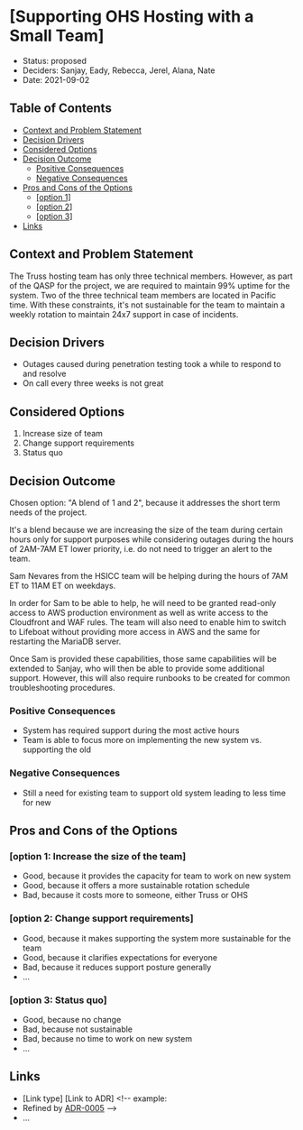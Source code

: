 # [Supporting OHS Hosting with a Small Team]
<!-- Source: https://raw.githubusercontent.com/adr/madr/master/template/template.md -->

* Status: proposed <!-- optional -->
* Deciders: Sanjay, Eady, Rebecca, Jerel, Alana, Nate <!-- optional -->
* Date: 2021-09-02 <!-- optional -->

## Table of Contents

<!-- toc -->

* [Context and Problem Statement](#context-and-problem-statement)
* [Decision Drivers](#decision-drivers-)
* [Considered Options](#considered-options)
* [Decision Outcome](#decision-outcome)
  * [Positive Consequences](#positive-consequences-)
  * [Negative Consequences](#negative-consequences-)
* [Pros and Cons of the Options](#pros-and-cons-of-the-options-)
  * [[option 1]](#option-1)
  * [[option 2]](#option-2)
  * [[option 3]](#option-3)
* [Links](#links-)

<!-- Regenerate with "pre-commit run -a markdown-toc" -->

<!-- tocstop -->

## Context and Problem Statement

The Truss hosting team has only three technical members. However, as part of the QASP for the project, we are required to maintain 99% uptime for the system. Two of the three technical team members are located in Pacific time. With these constraints, it's not sustainable for the team to maintain a weekly rotation to maintain 24x7 support in case of incidents.

## Decision Drivers <!-- optional -->

* Outages caused during penetration testing took a while to respond to and resolve
* On call every three weeks is not great

## Considered Options

1. Increase size of team
1. Change support requirements
1. Status quo

## Decision Outcome

Chosen option: "A blend of 1 and 2", because it addresses the short term needs of the project.

It's a blend because we are increasing the size of the team during certain hours only for support purposes while considering outages during the hours of 2AM-7AM ET lower priority, i.e. do not need to trigger an alert to the team.

Sam Nevares from the HSICC team will be helping during the hours of 7AM ET to 11AM ET on weekdays.

In order for Sam to be able to help, he will need to be granted read-only access to AWS production environment as well as write access to the Cloudfront and WAF rules. The team will also need to enable him to switch to Lifeboat without providing more access in AWS and the same for restarting the MariaDB server.

Once Sam is provided these capabilities, those same capabilities will be extended to Sanjay, who will then be able to provide some additional support. However, this will also require runbooks to be created for common troubleshooting procedures.

### Positive Consequences <!-- optional -->

* System has required support during the most active hours
* Team is able to focus more on implementing the new system vs. supporting the old

### Negative Consequences <!-- optional -->

* Still a need for existing team to support old system leading to less time for new

## Pros and Cons of the Options <!-- optional -->

### [option 1: Increase the size of the team]

* Good, because it provides the capacity for team to work on new system
* Good, because it offers a more sustainable rotation schedule
* Bad, because it costs more to someone, either Truss or OHS

### [option 2: Change support requirements]

* Good, because it makes supporting the system more sustainable for the team
* Good, because it clarifies expectations for everyone
* Bad, because it reduces support posture generally
* … <!-- numbers of pros and cons can vary -->

### [option 3: Status quo]

* Good, because no change
* Bad, because not sustainable
* Bad, because no time to work on new system
* … <!-- numbers of pros and cons can vary -->

## Links <!-- optional -->

* [Link type] [Link to ADR] <!-- example:
* Refined by [ADR-0005](0005-example.md) -->
* … <!-- numbers of links can vary -->
